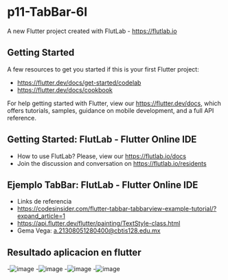 # p11-TabBar-6I

A new Flutter project created with FlutLab - https://flutlab.io

## Getting Started

A few resources to get you started if this is your first Flutter project:

- https://flutter.dev/docs/get-started/codelab
- https://flutter.dev/docs/cookbook

For help getting started with Flutter, view our
https://flutter.dev/docs, which offers tutorials,
samples, guidance on mobile development, and a full API reference.

## Getting Started: FlutLab - Flutter Online IDE

- How to use FlutLab? Please, view our https://flutlab.io/docs
- Join the discussion and conversation on https://flutlab.io/residents

## Ejemplo TabBar: FlutLab - Flutter Online IDE

- Links de referencia
- https://codesinsider.com/flutter-tabbar-tabbarview-example-tutorial/?expand_article=1
- https://api.flutter.dev/flutter/painting/TextStyle-class.html
- Gema Vega: a.21308051280400@cbtis128.edu.mx

## Resultado aplicacion en flutter
-![image](https://github.com/VegaTapiaGemaKarina/p11-TabBar-6I/assets/144732543/928477c0-44c4-4215-9e6d-3ac0313c2cd1)
-![image](https://github.com/VegaTapiaGemaKarina/p11-TabBar-6I/assets/144732543/8d0d648e-0e39-4f55-a6fd-8e3b25623771) 
-![image](https://github.com/VegaTapiaGemaKarina/p11-TabBar-6I/assets/144732543/fbaf63b1-cef5-4bd2-8e50-721c02f1616f)
-![image](https://github.com/VegaTapiaGemaKarina/p11-TabBar-6I/assets/144732543/dd639ca6-be17-4c86-b7f7-94636a0f8f79)






